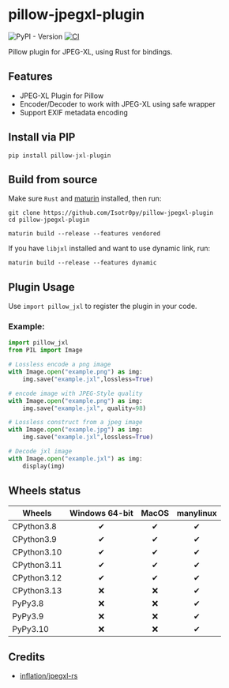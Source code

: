 # pillow-jpegxl-plugin
![PyPI - Version](https://img.shields.io/pypi/v/pillow-jxl-plugin)
[![CI](https://github.com/isotr0py/pillow-jpegxl-plugin/workflows/CI/badge.svg)](https://github.com/isotr0py/pillow-jpegxl-plugin/actions?query=workflow%3ACI)

Pillow plugin for JPEG-XL, using Rust for bindings.

## Features
- JPEG-XL Plugin for Pillow
- Encoder/Decoder to work with JPEG-XL using safe wrapper
- Support EXIF metadata encoding

## Install via PIP
```
pip install pillow-jxl-plugin
```

## Build from source
Make sure `Rust` and [maturin](https://github.com/PyO3/maturin) installed, then run:
```
git clone https://github.com/Isotr0py/pillow-jpegxl-plugin
cd pillow-jpegxl-plugin

maturin build --release --features vendored
```
If you have `libjxl` installed and want to use dynamic link, run:
```
maturin build --release --features dynamic
```

## Plugin Usage
Use `import pillow_jxl` to register the plugin in your code. 

### Example:
```python
import pillow_jxl
from PIL import Image

# Lossless encode a png image
with Image.open("example.png") as img:
    img.save("example.jxl",lossless=True)

# encode image with JPEG-Style quality
with Image.open("example.png") as img:
    img.save("example.jxl", quality=98)

# Lossless construct from a jpeg image
with Image.open("example.jpg") as img:
    img.save("example.jxl",lossless=True)

# Decode jxl image
with Image.open("example.jxl") as img:
    display(img)
```

## Wheels status
| Wheels      | Windows 64-bit | MacOS | manylinux |
|-------------|:--------------:|:-----:|:---------:|
| CPython3.8  |        ✔       |   ✔   |     ✔     |
| CPython3.9  |        ✔       |   ✔   |     ✔     |
| CPython3.10 |        ✔       |   ✔   |     ✔     |
| CPython3.11 |        ✔       |   ✔   |     ✔     |
| CPython3.12 |        ✔       |   ✔   |     ✔     |
| CPython3.13 |        ❌       |   ❌   |     ✔     |
| PyPy3.8     |        ❌       |   ❌   |     ✔     |
| PyPy3.9     |        ❌       |   ❌   |     ✔     |
| PyPy3.10    |        ❌       |   ❌   |     ✔     |

## Credits
- [inflation/jpegxl-rs](https://github.com/inflation/jpegxl-rs)
